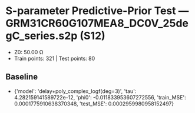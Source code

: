 # S-parameter Predictive-Prior Test — GRM31CR60G107MEA8_DC0V_25degC_series.s2p (S12)
- Z0: 50.00 Ω
- Train points: 321  |  Test points: 80

## Baseline
- {'model': 'delay+poly_complex_logf(deg=3)', 'tau': 4.282159141589722e-12, 'phi0': -0.011833953607272556, 'train_MSE': 0.0001775910638370348, 'test_MSE': 0.0002959980958152497}